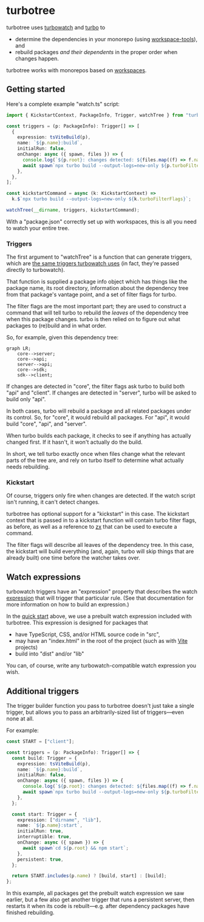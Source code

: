 # turbotree

turbotree uses [turbowatch](https://github.com/gajus/turbowatch) and [turbo](https://turbo.build) to

- determine the dependencies in your monorepo (using [workspace-tools](https://microsoft.github.io/workspace-tools/)), and
- rebuild packages _and their dependents_ in the proper order when changes happen.

turbotree works with monorepos based on [workspaces](https://docs.npmjs.com/cli/using-npm/workspaces).

## Getting started

Here's a complete example "watch.ts" script:

```typescript
import { KickstartContext, PackageInfo, Trigger, watchTree } from "turbotree";

const triggers = (p: PackageInfo): Trigger[] => [
  {
    expression: tsViteBuild(p),
    name: `${p.name}:build`,
    initialRun: false,
    onChange: async ({ spawn, files }) => {
      console.log(`${p.root}: changes detected: ${files.map((f) => f.name)}`);
      await spawn`npx turbo build --output-logs=new-only ${p.turboFilterFlags}`;
    },
  },
];

const kickstartCommand = async (k: KickstartContext) =>
  k.$`npx turbo build --output-logs=new-only ${k.turboFilterFlags}`;

watchTree(__dirname, triggers, kickstartCommand);
```

With a "package.json" correctly set up with workspaces, this is all you need to watch your entire tree.

### Triggers

The first argument to "watchTree" is a function that can generate triggers, which are [the same triggers turbowatch uses](https://github.com/gajus/turbowatch#api) (in fact, they're passed directly to turbowatch).

That function is supplied a package info object which has things like the package name, its root directory, information about the dependency tree from that package's vantage point, and a set of filter flags for turbo.

The filter flags are the most important part; they are used to construct a command that will tell turbo to rebuild the _leaves_ of the dependency tree when this package changes. turbo is then relied on to figure out what packages to (re)build and in what order.

So, for example, given this dependency tree:

```mermaid
graph LR;
    core-->server;
    core-->api;
    server-->api;
    core-->sdk;
    sdk-->client;
```

If changes are detected in "core", the filter flags ask turbo to build both "api" and "client". If changes are detected in "server", turbo will be asked to build only "api".

In both cases, turbo will rebuild a package and all related packages under its control. So, for "core", it would rebuild all packages. For "api", it would build "core", "api", and "server".

When turbo builds each package, it checks to see if anything has actually changed first. If it hasn't, it won't actually do the build.

In short, we tell turbo exactly once when files change what the relevant parts of the tree are, and rely on turbo itself to determine what actually needs rebuilding.

### Kickstart

Of course, triggers only fire when changes are detected. If the watch script isn't running, it can't detect changes.

turbotree has optional support for a "kickstart" in this case. The kickstart context that is passed in to a kickstart function will contain turbo filter flags, as before, as well as a reference to [zx](https://github.com/google/zx) that can be used to execute a command.

The filter flags will describe all leaves of the dependency tree. In this case, the kickstart will build everything (and, again, turbo will skip things that are already built) one time before the watcher takes over.

## Watch expressions

turbowatch triggers have an "expression" property that describes the watch [expression](https://github.com/gajus/turbowatch#expressions) that will trigger that particular rule. (See that documentation for more information on how to build an expression.)

In the [quick start](#quick-start) above, we use a prebuilt watch expression included with turbotree. This expression is designed for packages that

- have TypeScript, CSS, and/or HTML source code in "src",
- may have an "index.html" in the root of the project (such as with [Vite](https://vitejs.dev) projects)
- build into "dist" and/or "lib"

You can, of course, write any turbowatch-compatible watch expression you wish.

## Additional triggers

The trigger builder function you pass to turbotree doesn't just take a single trigger, but allows you to pass an arbitrarily-sized list of triggers—even none at all.

For example:

```typescript
const START = ["client"];

const triggers = (p: PackageInfo): Trigger[] => {
  const build: Trigger = {
    expression: tsViteBuild(p),
    name: `${p.name}:build`,
    initialRun: false,
    onChange: async ({ spawn, files }) => {
      console.log(`${p.root}: changes detected: ${files.map((f) => f.name)}`);
      await spawn`npx turbo build --output-logs=new-only ${p.turboFilterFlags}`;
    },
  };

  const start: Trigger = {
    expression: ["dirname", "lib"],
    name: `${p.name}:start`,
    initialRun: true,
    interruptible: true,
    onChange: async ({ spawn }) => {
      await spawn`cd ${p.root} && npm start`;
    },
    persistent: true,
  };

  return START.includes(p.name) ? [build, start] : [build];
};
```

In this example, all packages get the prebuilt watch expression we saw earlier, but a few also get another trigger that runs a persistent server, then restarts it when its code is rebuilt—e.g. after dependency packages have finished rebuilding.
